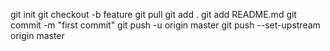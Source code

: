 git init
git checkout -b feature
git pull
git add .
git add README.md
git commit -m "first commit"
git push -u origin master
git push --set-upstream origin master